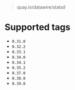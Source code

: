 > quay.io/datawire/statsd

# Supported tags
- `0.31.0`
- `0.32.2`
- `0.33.1`
- `0.34.0`
- `0.34.1`
- `0.35.2`
- `0.37.0`
- `0.38.0`
- `0.39.0`